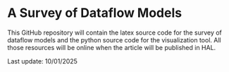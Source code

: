 # A Survey of Dataflow Models

This GitHub repository will contain the latex source code for the survey of dataflow models and the python source code for the visualization tool. All those resources will be online when the article will be published in HAL.

Last update: 10/01/2025